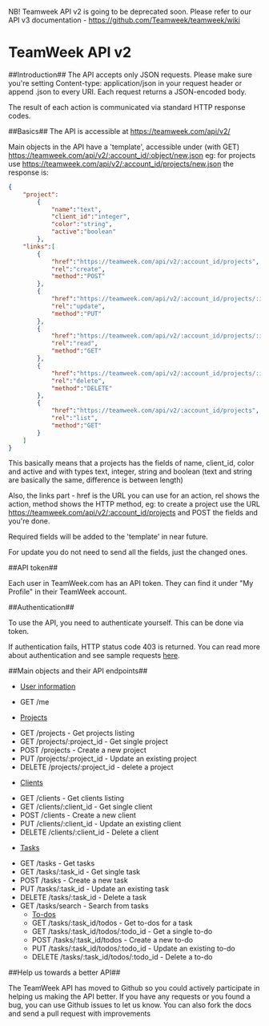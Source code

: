 NB! Teamweek API v2 is going to be deprecated soon. Please refer to our API v3 documentation - https://github.com/Teamweek/teamweek/wiki

TeamWeek API v2
===============

##Introduction##
The API accepts only JSON requests. Please make sure you're setting Content-type: application/json in your request header or append .json to every URI. Each request returns a JSON-encoded body. 

The result of each action is communicated via standard HTTP response codes.

##Basics##
The API is accessible at https://teamweek.com/api/v2/

Main objects in the API have a 'template', accessible under (with GET) https://teamweek.com/api/v2/:account_id/:object/new.json
eg: for projects use https://teamweek.com/api/v2/:account_id/projects/new.json
the response is:
```json
{
	"project":
		{
			"name":"text",
			"client_id":"integer",
			"color":"string",
			"active":"boolean"
		},
	"links":[
		{
			"href":"https://teamweek.com/api/v2/:account_id/projects",
			"rel":"create",
			"method":"POST"
		},
		{
			"href":"https://teamweek.com/api/v2/:account_id/projects/:id",
			"rel":"update",
			"method":"PUT"
		}, 
		{
			"href":"https://teamweek.com/api/v2/:account_id/projects/:id",
			"rel":"read",
			"method":"GET"
		},
		{
			"href":"https://teamweek.com/api/v2/:account_id/projects/:id",
			"rel":"delete",
			"method":"DELETE"
		},
		{
			"href":"https://teamweek.com/api/v2/:account_id/projects",
			"rel":"list",
			"method":"GET"
		}
	]
}
```
This basically means that a projects has the fields of name, client_id, color and active and with types text, integer, string and boolean (text and string are basically the same, difference is between length) 

Also, the links part - href is the URL you can use for an action, rel shows the action, method shows the HTTP method, eg: to create a project use the URL https://teamweek.com/api/v2/:account_id/projects and POST the fields and you're done.

Required fields will be added to the 'template' in near future.

For update you do not need to send all the fields, just the changed ones.

##API token##

Each user in TeamWeek.com has an API token. They can find it under "My Profile" in their TeamWeek account.

##Authentication##

To use the API, you need to authenticate yourself. This can be done via token.

If authentication fails, HTTP status code 403 is returned. You can read more about authentication and see sample requests [here](chapters/authentication.md).

##Main objects and their API endpoints##
* [User information](chapters/me.md)
 - GET /me
* [Projects](chapters/projects.md)
 - GET /projects - Get projects listing
 - GET /projects/:project_id - Get single project
 - POST /projects - Create a new project
 - PUT /projects/:project_id - Update an existing project
 - DELETE /projects/:project_id - delete a project
* [Clients](chapters/clients.md)
 - GET /clients - Get clients listing
 - GET /clients/:client_id - Get single client
 - POST /clients - Create a new client
 - PUT /clients/:client_id - Update an existing client
 - DELETE /clients/:client_id - Delete a client
* [Tasks](chapters/tasks.md)
 - GET /tasks - Get tasks
 - GET /tasks/:task_id - Get single task
 - POST /tasks - Create a new task
 - PUT /tasks/:task_id - Update an existing task
 - DELETE /tasks/:task_id - Delete a task
 - GET /tasks/search - Search from tasks
	* [To-dos](chapters/todos.md)
   - GET /tasks/:task_id/todos - Get to-dos for a task
   - GET /tasks/:task_id/todos/:todo_id - Get a single to-do
   - POST /tasks/:task_id/todos - Create a new to-do
   - PUT /tasks/:task_id/todos/:todo_id - Update an existing to-do
   - DELETE /tasks/:task_id/todos/:todo_id - Delete a to-do

##Help us towards a better API##

The TeamWeek API has moved to Github so you could actively participate in helping us making the API better. If you have any requests or you found a bug, you can use Github issues to let us know. You can also fork the docs and send a pull request with improvements
